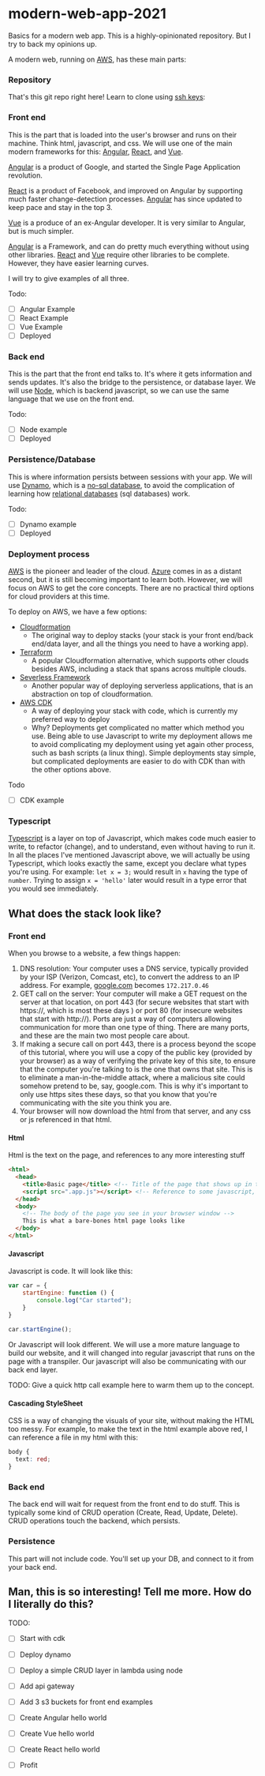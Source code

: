 # modern-web-app-2021
Basics for a modern web app. This is a highly-opinionated repository. But I try to back my opinions up. 

A modern web, running on [AWS](https://aws.amazon.com/), has these main parts: 

### Repository

That's this git repo right here! Learn to clone using [ssh keys](https://docs.github.com/en/authentication/connecting-to-github-with-ssh): 

### Front end

This is the part that is loaded into the user's browser and runs on their machine. Think html, javascript, and css. We will use one of the main modern frameworks for this: [Angular](https://angular.io/), [React](https://reactjs.org/), and [Vue](https://vuejs.org/). 

[Angular](https://angular.io/) is a product of Google, and started the Single Page Application revolution. 

[React](https://reactjs.org/) is a product of Facebook, and improved on Angular by supporting much faster change-detection processes. [Angular](https://angular.io/) has since updated to keep pace and stay in the top 3. 

[Vue](https://vuejs.org/) is a produce of an ex-Angular developer. It is very similar to Angular, but is much simpler. 

[Angular](https://angular.io/) is a Framework, and can do pretty much everything without using other libraries. [React](https://reactjs.org/) and [Vue](https://vuejs.org/) require other libraries to be complete. However, they have easier learning curves. 

I will try to give examples of all three. 

Todo: 

- [ ] Angular Example
- [ ] React Example
- [ ] Vue Example
- [ ] Deployed

### Back end

This is the part that the front end talks to. It's where it gets information and sends updates. It's also the bridge to the persistence, or database layer. We will use [Node](https://nodejs.org/), which is backend javascript, so we can use the same language that we use on the front end. 

Todo: 

- [ ] Node example
- [ ] Deployed

### Persistence/Database

This is where information persists between sessions with your app. We will use [Dynamo](https://aws.amazon.com/dynamodb), which is a [no-sql database](https://en.wikipedia.org/wiki/NoSQL), to avoid the complication of learning how [relational databases](https://en.wikipedia.org/wiki/Relational_database) (sql databases) work. 

Todo: 

- [ ] Dynamo example
- [ ] Deployed

### Deployment process

[AWS](https://aws.amazon.com/) is the pioneer and leader of the cloud. [Azure](https://azure.microsoft.com/) comes in as a distant second, but it is still becoming important to learn both. However, we will focus on AWS to get the core concepts. There are no practical third options for cloud providers at this time. 

To deploy on AWS, we have a few options: 

- [Cloudformation](https://aws.amazon.com/cloudformation/)
  - The original way to deploy stacks (your stack is your front end/back end/data layer, and all the things you need to have a working app). 
- [Terraform](https://www.terraform.io/)
  - A popular Cloudformation alternative, which supports other clouds besides AWS, including a stack that spans across multiple clouds. 
- [Severless Framework](https://www.serverless.com/)
  - Another popular way of deploying serverless applications, that is an abstraction on top of cloudformation. 
- [AWS CDK](https://docs.aws.amazon.com/cdk/latest/guide/home.html)
  - A way of deploying your stack with code, which is currently my preferred way to deploy
  - Why? Deployments get complicated no matter which method you use. Being able to use Javascript to write my deployment allows me to avoid complicating my deployment using yet again other process, such as bash scripts (a linux thing). Simple deployments stay simple, but complicated deployments are easier to do with CDK than with the other options above. 

Todo

- [ ] CDK example

### Typescript

[Typescript](https://www.typescriptlang.org/) is a layer on top of Javascript, which makes code much easier to write, to refactor (change), and to understand, even without having to run it. In all the places I've mentioned Javascript above, we will actually be using Typescript, which looks exactly the same, except you declare what types you're using. For example: `let x = 3;` would result in `x` having the type of `number`. Trying to assign `x = 'hello'` later would result in a type error that you would see immediately. 

## What does the stack look like?

### Front end

When you browse to a website, a few things happen: 

1. DNS resolution: Your computer uses a DNS service, typically provided by your ISP (Verizon, Comcast, etc), to convert the address to an IP address. For example, [google.com](google.com) becomes `172.217.0.46` 
2. GET call on the server: Your computer will make a GET request on the server at that location, on port 443 (for secure websites that start with https://, which is most these days ) or port 80 (for insecure websites that start with http://). Ports are just a way of computers allowing communication for more than one type of thing. There are many ports, and these are the main two most people care about. 
3. If making a secure call on port 443, there is a process beyond the scope of this tutorial, where you will use a copy of the public key (provided by your browser) as a way of verifying the private key of this site, to ensure that the computer you're talking to is the one that owns that site. This is to eliminate a man-in-the-middle attack, where a malicious site could somehow pretend to be, say, google.com. This is why it's important to only use https sites these days, so that you know that you're communicating with the site you think you are. 
4. Your browser will now download the html from that server, and any css or js referenced in that html. 

#### Html

Html is the text on the page, and references to any more interesting stuff

```html
<html>
  <head>
    <title>Basic page</title> <!-- Title of the page that shows up in the tab at the top -->
    <script src=".app.js"></script> <!-- Reference to some javascript, which will make the page "do stuff" -->
  </head>
  <body>
    <!-- The body of the page you see in your browser window -->
    This is what a bare-bones html page looks like
  </body>
</html>
```

#### Javascript

Javascript is code. It will look like this: 

```javascript
var car = {
    startEngine: function () {
        console.log("Car started");             
    }        
}
  
car.startEngine();
```

Or Javascript will look different. We will use a more mature language to build our website, and it will changed into regular javascript that runs on the page with a transpiler. Our javascript will also be communicating with our back end layer.

TODO: Give a quick http call example here to warm them up to the concept. 

#### Cascading StyleSheet

CSS is a way of changing the visuals of your site, without making the HTML too messy. For example, to make the text in the html example above red, I can reference a file in my html with this: 

```css
body {
  text: red;
}
```

### Back end

The back end will wait for request from the front end to do stuff. This is typically some kind of CRUD operation (Create, Read, Update, Delete). CRUD operations touch the backend, which persists. 

### Persistence

This part will not include code. You'll set up your DB, and connect to it from your back end. 

## Man, this is so interesting! Tell me more. How do I literally do this?

TODO: 

- [ ] Start with cdk
- [ ] Deploy dynamo
- [ ] Deploy a simple CRUD layer in lambda using node
- [ ] Add api gateway
- [ ] Add 3 s3 buckets for front end examples
- [ ] Create Angular hello world
- [ ] Create Vue hello world
- [ ] Create React hello world
- [ ] Profit

